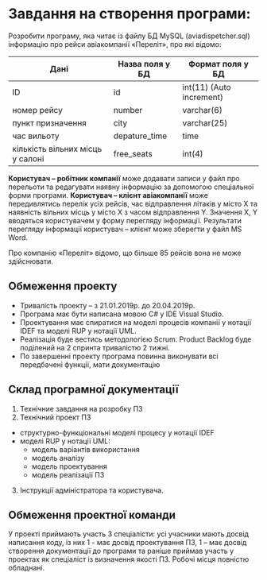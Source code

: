 # Завдання на створення програми:

Розробити програму, яка читає із файлу БД MySQL (aviadispetcher.sql) інформацію про рейси авіакомпанії «Переліт», про які відомо:
 
| Дані | Назва поля у БД | Формат поля у БД |
| ------ | ------ | ------ |
| ID | id	| int(11) (Auto increment) |
| номер рейсу | number	| varchar(6) |
| пункт призначення | city | varchar(25) |
| час вильоту | depature_time | time |
| кількість вільних місць у салоні | free_seats | int(4) |


**Користувач – робітник компанії** може додавати записи у файл про перельоти та редагувати наявну інформацію за допомогою спеціальної форми програми.
**Користувач – клієнт авіакомпанії** може передивлятись перелік усіх рейсів, час відправлення літаків у місто X та наявність вільних місць у місто X з часом відправлення Y. Значення X, Y вводяться користувачем у форму перегляду інформації. 
Результати перегляду інформації користувач – клієнт може зберегти у файл MS Word.

Про компанію «Переліт» відомо, що більше 85 рейсів вона не може здійснювати.

## Обмеження проекту

- Тривалість проекту – з 21.01.2019р. до 20.04.2019р.
- Програма має бути написана мовою C# у IDE Visual Studio. 
- Проектування має спиратися на моделі процесів компанії у нотації IDEF та моделі RUP у нотації UML.
- Реалізація буде вестись методологією Scrum. Product Backlog буде поділений на 2 спринта тривалістю 2 тижні.
- По завершенні проекту програма повинна виконувати всі передбачені функції, мати документацію 

## Склад програмної документації

1. Технічние завдання на розробку ПЗ
2. Технічний проект ПЗ
- структурно-функціональні моделі процесу у нотації IDEF
- моделі RUP у нотації UML:
    + модель варіантів використання
    + модель аналізу
    + модель проектування
    + модель реалізації ПЗ
 3. Інструкції адміністратора та користувача.

## Обмеження проектної команди

У проекті приймають участь 3 спеціалісти: усі учасники мають досвід написання коду, із них 1 - має досвід проектування ПЗ, 1 – має досвід створення документації до програми та раніше приймав участь у проектах як спеціаліст із визначення якості ПЗ.
Робочі місця повністю обладнані.

